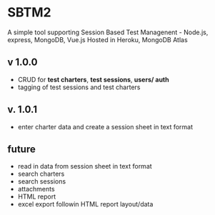 # SBTM2
A simple tool supporting Session Based Test Managenent - Node.js, express, MongoDB, Vue.js
Hosted in Heroku, MongoDB Atlas

## v 1.0.0 

* CRUD for __test charters__, __test sessions__, __users/ auth__
* tagging of test sessions and test charters

## v. 1.0.1
* enter charter data and create a session sheet in text format


## future
* read in data from session sheet in text format
* search charters
* search sessions
* attachments
* HTML report
* excel export followin HTML report layout/data